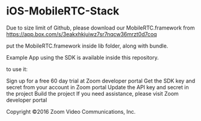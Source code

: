 # iOS-MobileRTC-Stack

Due to size limit of Github, please download our MobileRTC.framework from https://app.box.com/s/3eakxhkjuiwz7sr7nqcw36mrzt0d7coq

put the MobileRTC.framework inside lib folder, along with bundle. 

Example App using the SDK is available inside this repository.

to use it: 

Sign up for a free 60 day trial at Zoom developer portal
Get the SDK key and secret from your account in Zoom portal
Update the API key and secret in the project
Build the project
If you need assistance, please visit Zoom developer portal

Copyright ©2016 Zoom Video Communications, Inc.
